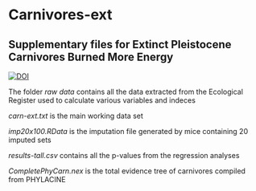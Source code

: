 # Carnivores-ext

## Supplementary files for Extinct Pleistocene Carnivores Burned More Energy

[![DOI](https://zenodo.org/badge/517468073.svg)](https://zenodo.org/doi/10.5281/zenodo.10042998)

The folder *raw data* contains all the data extracted from the Ecological Register used to calculate various variables and indeces

*carn-ext.txt* is the main working data set

*imp20x100.RData* is the imputation file generated by mice containing 20 imputed sets

*results-tall.csv* contains all the p-values from the regression analyses

*CompletePhyCarn.nex* is the total evidence tree of carnivores compiled from PHYLACINE
